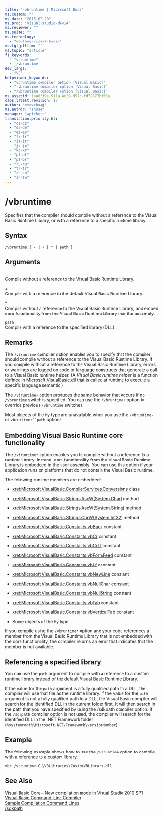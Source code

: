 ```yaml
---
title: "-vbruntime | Microsoft Docs"
ms.custom: ""
ms.date: "2015-07-20"
ms.prod: "visual-studio-dev14"
ms.reviewer: ""
ms.suite: ""
ms.technology: 
  - "devlang-visual-basic"
ms.tgt_pltfrm: ""
ms.topic: "article"
f1_keywords: 
  - "vbruntime"
  - "/vbruntime"
dev_langs: 
  - "VB"
helpviewer_keywords: 
  - "vbruntime compiler option [Visual Basic]"
  - "-vbruntime compiler option [Visual Basic]"
  - "/vbruntime compiler option [Visual Basic]"
ms.assetid: 1aa0239e-511a-4c29-957d-fd72877b350a
caps.latest.revision: 17
author: "stevehoag"
ms.author: "shoag"
manager: "wpickett"
translation.priority.ht: 
  - "cs-cz"
  - "de-de"
  - "es-es"
  - "fr-fr"
  - "it-it"
  - "ja-jp"
  - "ko-kr"
  - "pl-pl"
  - "pt-br"
  - "ru-ru"
  - "tr-tr"
  - "zh-cn"
  - "zh-tw"
---
```

# /vbruntime
Specifies that the compiler should compile without a reference to the Visual Basic Runtime Library, or with a reference to a specific runtime library.  
  
## Syntax  
  
```  
/vbruntime:{ - | + | * | path }  
```  
  
## Arguments  
 \-  
 Compile without a reference to the Visual Basic Runtime Library.  
  
 \+  
 Compile with a reference to the default Visual Basic Runtime Library.  
  
 \*  
 Compile without a reference to the Visual Basic Runtime Library, and embed core functionality from the Visual Basic Runtime Library into the assembly.  
  
 `path`  
 Compile with a reference to the specified library (DLL).  
  
## Remarks  
 The `/vbruntime` compiler option enables you to specify that the compiler should compile without a reference to the Visual Basic Runtime Library. If you compile without a reference to the Visual Basic Runtime Library, errors or warnings are logged on code or language constructs that generate a call to a Visual Basic runtime helper. (A *Visual Basic runtime helper* is a function defined in Microsoft.VisualBasic.dll that is called at runtime to execute a specific language semantic.)  
  
 The `/vbruntime+` option produces the same behavior that occurs if no `/vbruntime` switch is specified. You can use the `/vbruntime+` option to override previous `/vbruntime` switches.  
  
 Most objects of the `My` type are unavailable when you use the `/vbruntime-` or `vbruntime:``path` options.  
  
## Embedding Visual Basic Runtime core functionality  
 The `/vbruntime*` option enables you to compile without a reference to a runtime library. Instead, core functionality from the Visual Basic Runtime Library is embedded in the user assembly. You can use this option if your application runs on platforms that do not contain the Visual Basic runtime.  
  
 The following runtime members are embedded:  
  
-   <xref:Microsoft.VisualBasic.CompilerServices.Conversions> class  
  
-   <xref:Microsoft.VisualBasic.Strings.AscW(System.Char)> method  
  
-   <xref:Microsoft.VisualBasic.Strings.AscW(System.String)> method  
  
-   <xref:Microsoft.VisualBasic.Strings.ChrW(System.Int32)> method  
  
-   <xref:Microsoft.VisualBasic.Constants.vbBack> constant  
  
-   <xref:Microsoft.VisualBasic.Constants.vbCr> constant  
  
-   <xref:Microsoft.VisualBasic.Constants.vbCrLf> constant  
  
-   <xref:Microsoft.VisualBasic.Constants.vbFormFeed> constant  
  
-   <xref:Microsoft.VisualBasic.Constants.vbLf> constant  
  
-   <xref:Microsoft.VisualBasic.Constants.vbNewLine> constant  
  
-   <xref:Microsoft.VisualBasic.Constants.vbNullChar> constant  
  
-   <xref:Microsoft.VisualBasic.Constants.vbNullString> constant  
  
-   <xref:Microsoft.VisualBasic.Constants.vbTab> constant  
  
-   <xref:Microsoft.VisualBasic.Constants.vbVerticalTab> constant  
  
-   Some objects of the `My` type  
  
 If you compile using the `/vbruntime*` option and your code references a member from the Visual Basic Runtime Library that is not embedded with the core functionality, the compiler returns an error that indicates that the member is not available.  
  
## Referencing a specified library  
 You can use the `path` argument to compile with a reference to a custom runtime library instead of the default Visual Basic Runtime Library.  
  
 If the value for the `path` argument is a fully qualified path to a DLL, the compiler will use that file as the runtime library. If the value for the `path` argument is not a fully qualified path to a DLL, the Visual Basic compiler will search for the identified DLL in the current folder first. It will then search in the path that you have specified by using the [/sdkpath](../../../visual-basic/reference/command-line-compiler/sdkpath.md) compiler option. If the `/sdkpath` compiler option is not used, the compiler will search for the identified DLL in the .NET Framework folder (`%systemroot%\Microsoft.NET\Framework\versionNumber`).  
  
## Example  
 The following example shows how to use the `/vbruntime` option to compile with a reference to a custom library.  
  
```  
vbc /vbruntime:C:\VBLibraries\CustomVBLibrary.dll  
```  
  
## See Also  
 [Visual Basic Core – New compilation mode in Visual Studio 2010 SP1](http://blogs.msdn.com/b/vbteam/archive/2011/01/10/vb-core-new-compilation-mode-in-visual-studio-2010-sp1.aspx)   
 [Visual Basic Command-Line Compiler](../../../visual-basic/reference/command-line-compiler/index.md)   
 [Sample Compilation Command Lines](../../../visual-basic/reference/command-line-compiler/sample-compilation-command-lines.md)   
 [/sdkpath](../../../visual-basic/reference/command-line-compiler/sdkpath.md)